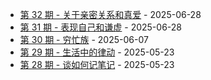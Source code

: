 * [第 32 期 - 关于亲密关系和真爱](https://myzara.vercel.app/posts/32-关于亲密关系和真爱) - 2025-06-28
* [第 31 期 - 表现自己和谦虚](https://myzara.vercel.app/posts/31-表现自己和谦虚) - 2025-06-28
* [第 30 期 - 穷忙族](https://myzara.vercel.app/posts/30-穷忙族) - 2025-06-07
* [第 29 期 - 生活中的律动](https://myzara.vercel.app/posts/29-生活中的律动) - 2025-05-23
* [第 28 期 - 谈如何记笔记](https://myzara.vercel.app/posts/28-谈如何记笔记) - 2025-05-23

